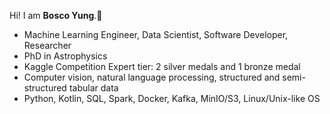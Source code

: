 Hi! I am **Bosco Yung**.🦜
- Machine Learning Engineer, Data Scientist, Software Developer, Researcher
- PhD in Astrophysics
- Kaggle Competition Expert tier: 2 silver medals and 1 bronze medal
- Computer vision, natural language processing, structured and semi-structured tabular data
- Python, Kotlin, SQL, Spark, Docker, Kafka, MinIO/S3, Linux/Unix-like OS
